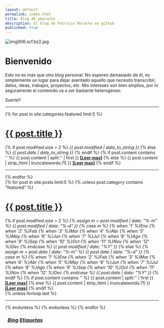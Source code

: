 ```yaml
---
layout: default
permalink: index.html
title: Blog de pmoracho
description: El blog de Patricio Moracho en github
published: true
---
```

![img006.xcf.bz2.jpg]({{site.baseurl}}/images/media/img006.xcf.bz2.jpg)

# Bienvenido

Esto no es más que otro blog personal. No esperen demasiado de él, es simplemente un lugar para dejar asentado aquello que necesito transcribir, datos, ideas, trabajos, proyectos, etc. Mis intereses son bien amplios, por lo seguramente el contenido va a ser bastante heterogeneo. 

Suerte!!

---------------------------------------
<div class="posts">
  {% for post in site.categories.featured limit:5 %}
  <div class="post">
    <h1 class="post-title">
      <a href="{{ site.url }}{{ post.url }}">
        {{ post.title }}
      </a>
    </h1>
	{% if post.modified.size > 2 %}<span class="post-date indexpg" itemprop="dateModified" content="{{ post.modified | date: "%Y-%m-%d" }}"><i class="fa fa-edit" title="Última actualización"> {{ post.modified | date_to_string }}</i> <a href="{{ site.url }}/featured" title="Featured posts"><i class="fa fa-paperclip" title="Featured" class="social-icons"></i></a></span>{% else %}<span class="post-date indexpg" itemprop="datePublished" content="{{ post.date | date: "%Y-%m-%d" }}"><i class="fa fa-calendar" title="Publicado"> {{ post.date | date_to_string }}</i> <a href="{{ site.url }}/featured" title="Featured posts"><i class="fa fa-paperclip" title="Featured" class="social-icons"></i></a></span>{% endif %}
	{% if post.content contains '<!--break-->' %}
	  {{ post.content | split:'<!--break-->' | first }}
		<a href="{{ site.url }}{{ post.url }}" title="Read more"><strong> [Leer mas]</strong></a>
	{% else %}
    {{ post.content | strip_html | truncatewords:75 }}
		<a href="{{ site.url }}{{ post.url }}" title="Read more"><strong> [Leer mas]</strong></a>
	{% endif %}
	
  </div>
  <hr class="transp">
  {% endfor %}
</div>

<div class="posts">
  {% for post in site.posts limit:5 %}
  {% unless post.category contains "featured" %}
  <div class="post">
    <h1 class="post-title">
      <a href="{{ site.url }}{{ post.url }}">
        {{ post.title }}
      </a>
    </h1>
	{% if post.modified.size > 2 %}
		<span class="post-date indexpg" itemprop="dateModified" content="{{ post.modified | date: "%Y-%m-%d" }}">
		<i class="fa fa-edit" title="Última actualización"> 
		{% assign m = post.modified | date: "%-m" %}
		{{ post.modified | date: "%-d" }}
		{% case m %}
			{% when '1' %}Ene
			{% when '2' %}Feb
			{% when '3' %}Mar
			{% when '4' %}Abr
			{% when '5' %}May
			{% when '6' %}Jun
			{% when '7' %}Jul
			{% when '8' %}Ago
			{% when '9' %}Sep
			{% when '10' %}Oct
			{% when '11' %}Nov
			{% when '12' %}Dec
		{% endcase %}
		{{ post.modified | date: "%Y" }}
		</i>
		</span>
	{% else %}
		<span class="post-date indexpg" itemprop="datePublished" content="{{ post.date | date: "%Y-%m-%d" }}">
		<i class="fa fa-calendar" title="Publicado"> 
		{% assign m = post.date | date: "%-m" %}
			{{ post.date | date: "%-d" }}
			{% case m %}
			{% when '1' %}Ene
			{% when '2' %}Feb
			{% when '3' %}Mar
			{% when '4' %}Abr
			{% when '5' %}May
			{% when '6' %}Jun
			{% when '7' %}Jul
			{% when '8' %}Ago
			{% when '9' %}Sep
			{% when '10' %}Oct
			{% when '11' %}Nov
			{% when '12' %}Dec
			{% endcase %}
			{{ post.date | date: "%Y" }}
		</i>
		</span>
	{% endif %}
	{% if post.content contains '<!--break-->' %}
	  	{{ post.content | split:'<!--break-->' | first }}
		<a href="{{ site.url }}{{ post.url }}" title="Read more"><strong> [Leer mas]</strong></a>
	{% else %}
    	{{ post.content | strip_html | truncatewords:75 }}
		<a href="{{ site.url }}{{ post.url }}" title="Read more"><strong> [Leer mas]</strong></a>
	{% endif %}
  </div>
  {% unless forloop.last %}<hr class="transp">{% endunless %}
  {% endunless %}
  {% endfor %}
</div>
<h3 class="post-title">
<div class="pagination" style="margin: 0.5rem;">
    <a class="pagination-item older" href="{{ site.url }}/blog"><i class="fa fa-edit"> Blog</i></a>
    <a class="pagination-item newer" href="{{ site.url }}/tags"><i class="fa fa-tags"> Etiquetas</i></a>
</div>
</h3>
